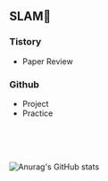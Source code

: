 ## SLAM🌱 

### Tistory
- Paper Review

### Github
- Project
- Practice

<br>
<br>
<br>

![Anurag's GitHub stats](https://github-readme-stats.vercel.app/api?username=Kangsoonhyuk&show_icons=true)  



